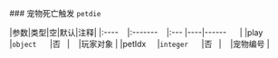 ### 宠物死亡触发
`petdie`

|参数|类型|空|默认|注释|
|:----    |:-------    |:--- |----|------      |
|play     |`object`      |否   |    |玩家对象 |
|petIdx     |`integer`      |否   |    |宠物编号 |

